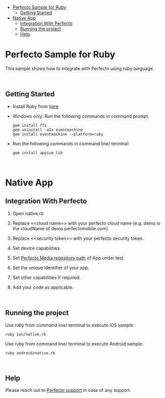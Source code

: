 - [Perfecto Sample for Ruby](#perfecto-sample-for-ruby)
  - [Getting Started](#getting-started)
- [Native App](#native-app)
  - [Integration With Perfecto](#integration-with-perfecto)
  - [Running the project](#running-the-project)
  - [Help](#help)

# Perfecto Sample for Ruby

This sample shows how to integrate with Perfecto using ruby language. 

</br>

## Getting Started

- Install Ruby from [here](https://www.ruby-lang.org/en/documentation/installation/)

- Windows only: Run the following commands in command prompt.

      gem install ffi
      gem uninstall -aIx eventmachine
      gem install eventmachine --platform=ruby

- Run the following commands in command line/ terminal:

      gem install appium_lib

</br>

# Native App

## Integration With Perfecto

1. Open native.rb
   
2. Replace <\<cloud name>> with your perfecto cloud name (e.g. demo is the cloudName of demo.perfectomobile.com).

3. Replace <\<security token>> with your perfecto security token.

4. Set device capabilities.

5. Set [Perfecto Media repository path](https://developers.perfectomobile.com/display/TT/Upload+a+file+to+the+repository+via+API+using+Postman+or+cURL) of App under test.

6. Set the unique identifier of your app.

7. Set other capabilities if required.
   
8. Add your code as applicable.

 </br>


## Running the project

Use ruby from command line/ terminal to execute iOS sample:

  `ruby ios/native.rb`

Use ruby from command line/ terminal to execute Android sample:

  `ruby android/native.rb`

</br>

## Help

Please reach out to [Perfecto support](https://support.perfecto.io) in case of any support.